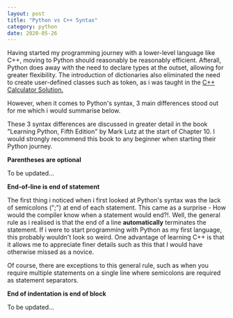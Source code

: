 ```yaml
---
layout: post
title: "Python vs C++ Syntax"
category: python
date: 2020-05-26
---
```


Having started my programming journey with a lower-level language like C++, moving to Python should reasonably be reasonably efficient. Afterall, Python does away with the need to declare types at the outset, allowing for greater flexibility. The introduction of dictionaries also eliminated the need to create user-defined classes such as token, as i was taught in the <a href="https://cchanzl.github.io/tableau/2020/05/01/C++-Calculator-Solution">C++ Calculator Solution. </a>

However, when it comes to Python's syntax, 3 main differences stood out for me which i would summarise below. 

These 3 syntax differences are discussed in greater detail in the book "Learning Python, Fifth Edition" by Mark Lutz at the start of Chapter 10. I would strongly recommend this book to any beginner when starting their Python journey.

<b> Parentheses are optional </b>
<br>

To be updated...

<b> End-of-line is end of statement </b>
<br>

The first thing i noticed when i first looked at Python's syntax was the lack of semicolons (";") at end of each statement. This came as a surprise - How would the compiler know when a statement would end?!. Well, the general rule as i realised is that the end of a line <b>automatically</b> terminates the statement. If i were to start programming with Python as my first language, this probably wouldn't look so weird. One advantage of learning C++ is that it allows me to appreciate finer details such as this that I would have otherwise missed as a novice.

Of course, there are exceptions to this general rule, such as when you require multiple statements on a single line where semicolons are required as statement separators.

<b> End of indentation is end of block </b>
<br>

To be updated...
